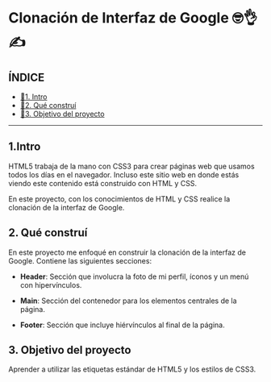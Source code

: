# Clonación de Interfaz de Google 🤓👌✍

## ÍNDICE

* [📢1. Intro](https://github.com/CathColin/clondegoogle/blob/main/README.md#1intro)
* [📢2. Qué construí](https://github.com/CathColin/clondegoogle/blob/main/README.md#2-qu%C3%A9-constru%C3%AD)
* [📢3. Objetivo del proyecto](https://github.com/CathColin/clondegoogle/blob/main/README.md#3-objetivo-del-proyecto)

****

## 1.Intro
HTML5 trabaja de la mano con CSS3 para crear páginas web que usamos todos los días en el navegador. Incluso este sitio web en donde estás viendo este contenido está construido con HTML y CSS.

En este proyecto, con los conocimientos de HTML y CSS realice la clonación de la interfaz de Google.

## 2. Qué construí
En este proyecto me enfoqué en construir la clonación de la interfaz de Google. Contiene las siguientes secciones:

* **Header**: Sección que involucra la foto de mi perfil, íconos y un menú con hipervínculos.

* **Main**: Sección del contenedor para los elementos centrales de la página.

* **Footer**: Sección que incluye hiérvínculos al final de la página.

## 3. Objetivo del proyecto
Aprender a utilizar las etiquetas estándar de HTML5 y los estilos de CSS3.


